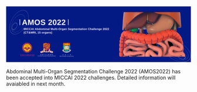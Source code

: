 ![banner](sources/banner.png)


Abdominal Multi-Organ Segmentation Challenge 2022 (AMOS2022) has been accepted into MICCAI 2022 challenges. Detailed information will avaiabled in next month.
